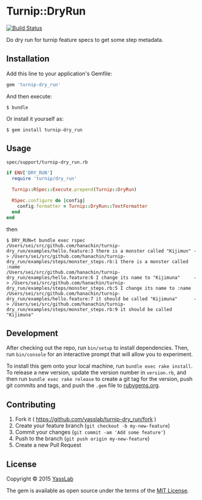 # Turnip::DryRun
[![Build Status](https://travis-ci.org/yasslab/turnip-dry_run.svg?branch=master)](https://travis-ci.org/yasslab/turnip-dry_run)

Do dry run for turnip feature specs to get some step metadata.

## Installation

Add this line to your application's Gemfile:

```ruby
gem 'turnip-dry_run'
```

And then execute:

    $ bundle

Or install it yourself as:

    $ gem install turnip-dry_run

## Usage

`spec/support/turnip-dry_run.rb`

```rb
if ENV['DRY_RUN']
  require 'turnip/dry_run'

  Turnip::RSpec::Execute.prepend(Turnip::DryRun)

  RSpec.configure do |config|
    config.formatter = Turnip::DryRun::TextFormatter
  end
end
```

then

```
$ DRY_RUN=t bundle exec rspec
/Users/sei/src/github.com/hanachin/turnip-dry_run/examples/hello.feature:3 there is a monster called "Kijimun" -> /Users/sei/src/github.com/hanachin/turnip-dry_run/examples/steps/monster_steps.rb:1 there is a monster called :name
/Users/sei/src/github.com/hanachin/turnip-dry_run/examples/hello.feature:6 I change its name to "Kijimuna"     -> /Users/sei/src/github.com/hanachin/turnip-dry_run/examples/steps/monster_steps.rb:5 I change its name to :name
/Users/sei/src/github.com/hanachin/turnip-dry_run/examples/hello.feature:7 it should be called "Kijimuna"      -> /Users/sei/src/github.com/hanachin/turnip-dry_run/examples/steps/monster_steps.rb:9 it should be called "Kijimuna"
```

## Development

After checking out the repo, run `bin/setup` to install dependencies. Then, run `bin/console` for an interactive prompt that will allow you to experiment.

To install this gem onto your local machine, run `bundle exec rake install`. To release a new version, update the version number in `version.rb`, and then run `bundle exec rake release` to create a git tag for the version, push git commits and tags, and push the `.gem` file to [rubygems.org](https://rubygems.org).

## Contributing

1. Fork it ( https://github.com/yasslab/turnip-dry_run/fork )
2. Create your feature branch (`git checkout -b my-new-feature`)
3. Commit your changes (`git commit -am 'Add some feature'`)
4. Push to the branch (`git push origin my-new-feature`)
5. Create a new Pull Request


## License

Copyright &copy; 2015 [YassLab](http://yasslab.jp)

The gem is available as open source under the terms of the [MIT License](http://opensource.org/licenses/MIT).
